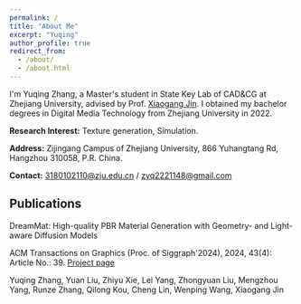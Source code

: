 ```yaml
---
permalink: /
title: "About Me"
excerpt: "Yuqing"
author_profile: true
redirect_from: 
  - /about/
  - /about.html
---
```


I'm Yuqing Zhang, a Master's student in State Key Lab of CAD&CG at Zhejiang University, advised by Prof. [Xiaogang Jin](http://www.cad.zju.edu.cn/home/jin). I obtained my bachelor degrees in Digital Media Technology from Zhejiang University in 2022.

**Research Interest:** Texture generation, Simulation.

**Address:** Zijingang Campus of Zhejiang University, 866 Yuhangtang Rd, Hangzhou 310058, P.R. China.

**Contact:** [3180102110@zju.edu.cn](mailto:3180102110@zju.edu.cn) / [zyq2221148@gmail.com](mailto:zyq2221148@gmail.com)

## Publications
DreamMat: High-quality PBR Material Generation with Geometry- and Light-aware Diffusion Models

ACM Transactions on Graphics (Proc. of Siggraph'2024), 2024, 43(4): Article No.: 39. [Project page](https://zzzyuqing.github.io/dreammat.github.io/)

Yuqing Zhang, Yuan Liu, Zhiyu Xie, Lei Yang, Zhongyuan Liu, Mengzhou Yang, Runze Zhang, Qilong Kou, Cheng Lin, Wenping Wang, Xiaogang Jin

